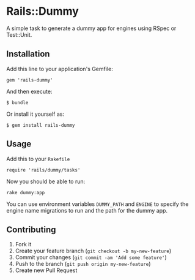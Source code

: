 # Rails::Dummy

A simple task to generate a dummy app for engines using RSpec or Test::Unit.

## Installation

Add this line to your application's Gemfile:

    gem 'rails-dummy'

And then execute:

    $ bundle

Or install it yourself as:

    $ gem install rails-dummy

## Usage

Add this to your `Rakefile`

    require 'rails/dummy/tasks'

Now you should be able to run:

    rake dummy:app

You can use environment variables `DUMMY_PATH` and `ENGINE` to specify the
engine name migrations to run and the path for the dummy app.

## Contributing

1. Fork it
2. Create your feature branch (`git checkout -b my-new-feature`)
3. Commit your changes (`git commit -am 'Add some feature'`)
4. Push to the branch (`git push origin my-new-feature`)
5. Create new Pull Request
